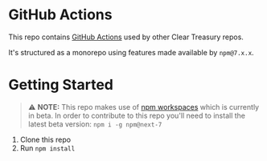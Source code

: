 # GitHub Actions

This repo contains [GitHub Actions](https://github.com/features/actions) used by
other Clear Treasury repos.

It's structured as a monorepo using features made available by `npm@7.x.x`.

# Getting Started

> :warning: **NOTE:** This repo makes use of
> [npm workspaces](https://github.com/npm/rfcs/blob/latest/accepted/0026-workspaces.md)
> which is currently in beta. In order to contribute to this repo you'll need to
> install the latest beta version: `npm i -g npm@next-7`

1. Clone this repo
2. Run `npm install`
